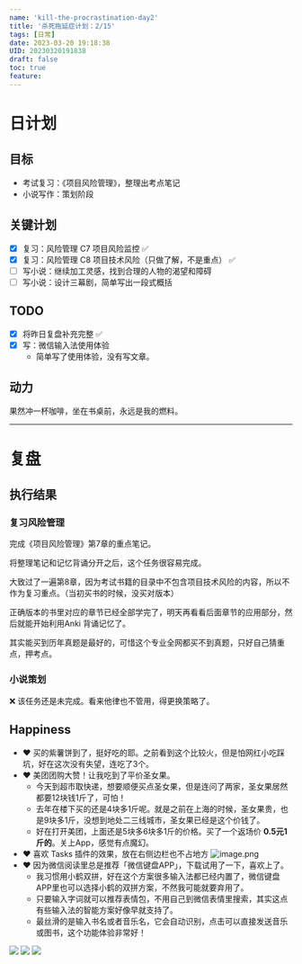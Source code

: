 ```yaml
---
name: 'kill-the-procrastination-day2'
title: '杀死拖延症计划：2/15'
tags: [日常]
date: 2023-03-20 19:18:38
UID: 20230320191838
draft: false
toc: true
feature: 
---
```




# 日计划
## 目标
- 考试复习：《项目风险管理》，整理出考点笔记
- 小说写作：策划阶段

## 关键计划
- [x] 复习：风险管理 C7 项目风险监控 ✅ 
- [x] 复习：风险管理 C8 项目技术风险（只做了解，不是重点） ✅ 
- [ ] 写小说：继续加工灵感，找到合理的人物的渴望和障碍
- [ ] 写小说：设计三幕剧，简单写出一段式概括

<!--more-->

## TODO
- [x] 将昨日复盘补充完整 ✅ 
- [x] 写：微信输入法使用体验
	- 简单写了使用体验，没有写文章。

## 动力

果然冲一杯咖啡，坐在书桌前，永远是我的燃料。

---

# 复盘
## 执行结果

### 复习风险管理
完成《项目风险管理》第7章的重点笔记。

将整理笔记和记忆背诵分开之后，这个任务很容易完成。

大致过了一遍第8章，因为考试书籍的目录中不包含项目技术风险的内容，所以不作为复习重点。（当初买书的时候，没买对版本）

正确版本的书里对应的章节已经全部学完了，明天再看看后面章节的应用部分，然后就能开始利用Anki 背诵记忆了。

其实能买到历年真题是最好的，可惜这个专业全网都买不到真题，只好自己猜重点，押考点。

### 小说策划
❌ 该任务还是未完成。看来他律也不管用，得更换策略了。

## Happiness 
- ❤️ 买的紫薯饼到了，挺好吃的耶。之前看到这个比较火，但是怕网红小吃踩坑，好在这次没有失望，连吃了3个。
- ❤️ 美团团购大赞！让我吃到了平价圣女果。
	- 今天到超市取快递，想要顺便买点圣女果，但是连问了两家，圣女果居然都要12块钱1斤了，可怕！
	- 去年在楼下买的还是4块多1斤呢。就是之前在上海的时候，圣女果贵，也是9块多1斤，没想到地处二三线城市，圣女果已经是这个价钱了。
	- 好在打开美团，上面还是5块多6块多1斤的价格。买了一个返场价 **0.5元1斤的**。关上App，感觉有点魔幻。 
- ❤️ 喜欢 Tasks 插件的效果，放在右侧边栏也不占地方
	![image.png](https://s2.loli.net/2023/03/20/UqaI3YTxrmpZPHg.png)
- ❤️ 因为微信阅读里总是推荐「微信键盘APP」，下载试用了一下，喜欢上了。
	- 我习惯用小鹤双拼，好在这个方案很多输入法都已经内置了，微信键盘APP里也可以选择小鹤的双拼方案，不然我可能就要弃用了。
	- 只要输入字词就可以推荐表情包，不用自己到微信表情里搜索，其实这点有些输入法的智能方案好像早就支持了。
	- 最丝滑的是输入书名或者音乐名，它会自动识别，点击可以直接发送音乐或图书，这个功能体验非常好！
	
<gallery>
    <img src="https://s2.loli.net/2023/03/20/mcaCtiKAfMIe4wX.jpg">
    <img src="https://s2.loli.net/2023/03/20/Y8ctleZCTyOfMSQ.jpg">
    <img src="https://s2.loli.net/2023/03/20/uFbVot8PXYcGvNe.jpg">
</gallery>

